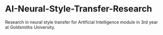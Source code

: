 # AI-Neural-Style-Transfer-Research

Research in neural style transfer for Artificial Intelligence module in 3rd year at Goldsmiths University.
